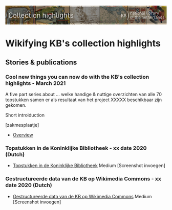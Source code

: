 ![Banner](stories/images//banners/KBTopstukkenBannerWikimedia_EN.jpg)
# Wikifying KB's collection highlights 

## Stories & publications
### Cool new things you can now do with the KB's collection highlights - March 2021
A five part series about ... welke handige & nuttige overzichten van alle 70 topstukken samen er als resultaat van het project XXXXX beschikbaar zijn gekomen.

Short introiduction 

[zakmesplaatje]

* [Overview](https://kbnlwikimedia.github.io/KBCollectionHighlights/stories/Cool%20new%20things%20you%20can%20now%20do%20with%20the%20KB's%20collection%20highlights%20-%20Part%201%2C%20index.html) 


### Topstukken in de Koninklijke Bibliotheek - xx date 2020 (Dutch)
* <a href="https://medium.com/@ecritures/topstukken-in-de-koninklijke-bibliotheek-b32780f314f8">Topstukken in de Koninklijke Bibliotheek</a> 
Medium
[Screenshot invoegen]

### Gestructureerde data van de KB op Wikimedia Commons - xx date 2020 (Dutch)
* <a href="https://medium.com/@ecritures/gestructureerde-data-van-de-kb-op-wikimedia-commons-35dc948c2eee">Gestructureerde data van de KB op Wikimedia Commons</a>
 Medium
[Screenshot invoegen]


